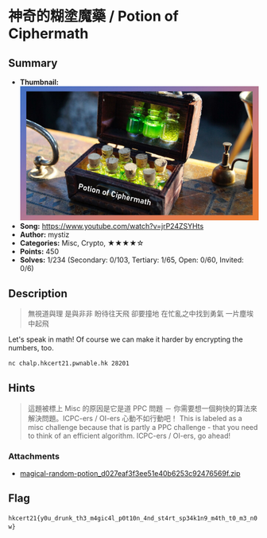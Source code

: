 神奇的糊塗魔藥 / Potion of Ciphermath
===

## Summary

* **Thumbnail:** ![](thumbnail.jpg)
* **Song:** https://www.youtube.com/watch?v=jrP24ZSYHts
* **Author:** mystiz
* **Categories:** Misc, Crypto, ★★★★☆
* **Points:** 450
* **Solves:** 1/234 (Secondary: 0/103, Tertiary: 1/65, Open: 0/60, Invited: 0/6)

## Description

> 無視道與理 是與非非 盼待往天飛 卻要撞地
> 在忙亂之中找到勇氣 一片塵埃中起飛

Let's speak in math! Of course we can make it harder by encrypting the numbers, too.

```bash
nc chalp.hkcert21.pwnable.hk 28201
```

## Hints

> 這題被標上 Misc 的原因是它是道 PPC 問題 － 你需要想一個夠快的算法來解決問題。ICPC-ers / OI-ers 心動不如行動吧！
> This is labeled as a misc challenge because that is partly a PPC challenge - that you need to think of an efficient algorithm. ICPC-ers / OI-ers, go ahead!


### Attachments

- [magical-random-potion_d027eaf3f3ee51e40b6253c92476569f.zip](https://github.com/hkcert-ctf/CTF-Challenges/blob/main/CTF-2021/01-magical-random-potion/magical-random-potion_d027eaf3f3ee51e40b6253c92476569f.zip)

## Flag

`hkcert21{y0u_drunk_th3_m4gic4l_p0t10n_4nd_st4rt_sp34k1n9_m4th_t0_m3_n0w}`
